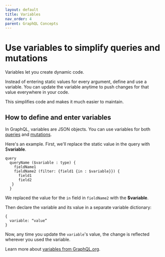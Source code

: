 ```yaml
---
layout: default
title: Variables
nav_order: 4
parent: GraphQL Concepts
---
```


# Use variables to simplify queries and mutations

Variables let you create dynamic code. 

Instead of entering static values for every argument, define and use a variable. You can update the variable anytime to push changes for that value everywhere in your code.

This simplifies code and makes it much easier to maintain. 

## How to define and enter variables 
In GraphQL, variables are JSON objects. You can use variables for both [queries](https://intuitdeveloper.github.io/intuit-api-docs/docs/graphql-concepts/query/) and [mutations](https://intuitdeveloper.github.io/intuit-api-docs/docs/graphql-concepts/mutations/). 

Here's an example. First, we'll replace the static value in the query with $**variable**. 

```
query 
  queryName ($variable : type) {
    fieldName1
    fieldName2 (filter: {field1 {in : $variable}}) {
      field1
      field2
   }
  }
```
We replaced the value for the `in` field in `fieldName2` with the **$variable**. 

Then declare the variable and its value in a separate variable dictionary:

```
{
  variable: “value”
}
```
Now, any time you update the `variable`'s value, the change is reflected wherever you used the variable. 

Learn more about [variables from GraphQL.org](https://graphql.org/learn/queries/#variables). 